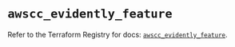 # `awscc_evidently_feature`

Refer to the Terraform Registry for docs: [`awscc_evidently_feature`](https://registry.terraform.io/providers/hashicorp/awscc/0.70.0/docs/resources/evidently_feature).
